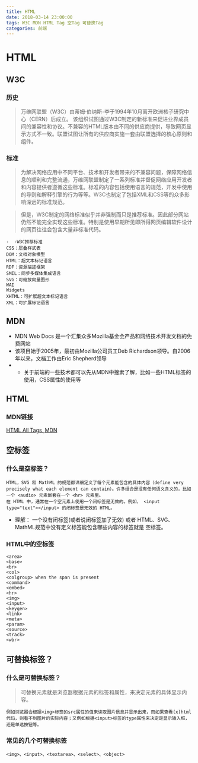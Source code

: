 ```yaml
---
title: HTML
date: 2018-03-14 23:00:00
tags: W3C MDN HTML Tag 空Tag 可替换Tag
categories: 前端
---
```


# HTML

## W3C

### 历史
> 万维网联盟（W3C）由蒂姆·伯纳斯-李于1994年10月离开欧洲核子研究中心（CERN）后成立。
> 该组织试图通过W3C制定的新标准来促进业界成员间的兼容性和协议。不兼容的HTML版本由不同的供应商提供，导致网页显示方式不一致。联盟试图让所有的供应商实施一套由联盟选择的核心原则和组件。

### 标准
> 为解决网络应用中不同平台、技术和开发者带来的不兼容问题，保障网络信息的顺利和完整流通，万维网联盟制定了一系列标准并督促网络应用开发者和内容提供者遵循这些标准。标准的内容包括使用语言的规范，开发中使用的导则和解释引擎的行为等等。W3C也制定了包括XML和CSS等的众多影响深远的标准规范。

> 但是，W3C制定的网络标准似乎并非强制而只是推荐标准。因此部分网站仍然不能完全实现这些标准。特别是使用早期所见即所得网页编辑软件设计的网页往往会包含大量非标准代码。

```
-  -W3C推荐标准
CSS：层叠样式表
DOM：文档对象模型
HTML：超文本标记语言
RDF：资源描述框架
SMIL：同步多媒体集成语言
SVG：可缩放向量图形
WAI
Widgets
XHTML：可扩展超文本标记语言
XML：可扩展标记语言
```

## MDN
- MDN Web Docs 是一个汇集众多Mozilla基金会产品和网络技术开发文档的免费网站
- 该项目始于2005年，最初由Mozilla公司员工Deb Richardson领导。自2006年以来，文档工作由Eric Shepherd领导
- - 关于前端的一些技术都可以先从MDN中搜索了解，比如一些HTML标签的使用，CSS属性的使用等

## HTML

### MDN链接
[HTML All Tags ,MDN](https://developer.mozilla.org/zh-CN/docs/Web/HTML/Element)

## 空标签

### 什么是空标签？
```  
HTML，SVG 和 MathML 的规范都详细定义了每个元素能包含的具体内容（define very precisely what each element can contain）。许多组合是没有任何语义含义的，比如一个 <audio> 元素嵌套在一个 <hr> 元素里。
在 HTML 中，通常在一个空元素上使用一个闭标签是无效的。例如， <input type="text"></input> 的闭标签是无效的 HTML。
```
- 理解： 一个没有闭标签(或者说闭标签加了无效) 或者 HTML、SVG、MathML规范中没有定义标签能包含哪些内容的标签就是 空标签。

### HTML中的空标签
```
<area>
<base>
<br>
<col>
<colgroup> when the span is present
<command>
<embed>
<hr>
<img>
<input>
<keygen>
<link>
<meta>
<param>
<source>
<track>
<wbr>
```

## 可替换标签？

### 什么是可替换标签？
>可替换元素就是浏览器根据元素的标签和属性，来决定元素的具体显示内容。

```
例如浏览器会根据<img>标签的src属性的值来读取图片信息并显示出来，而如果查看(x)html代码，则看不到图片的实际内容；又例如根据<input>标签的type属性来决定是显示输入框，还是单选按钮等。
```

### 常见的几个可替换标签

```
<img>、<input>、<textarea>、<select>、<object>
```